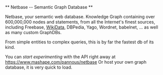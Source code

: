 ** Netbase -- Semantic Graph Database **

Netbase, your semantic web database. 
Knowledge Graph containing over 600,000,000 nodes and statements, 
from all the Internet's finest sources, including Freebase, [WikiData](https://www.wikidata.org/wiki/Q54837), DBPedia, Yago, Wordnet, babelnet, ... 
as well as many custom GraphDBs. 

From simple entities to complex queries, this is by far the fastest db of its kind.

You can *start experimenting* with the API right away at https://www.mashape.com/pannous/netbase
Or host your own graph database, it is very quick to load.
